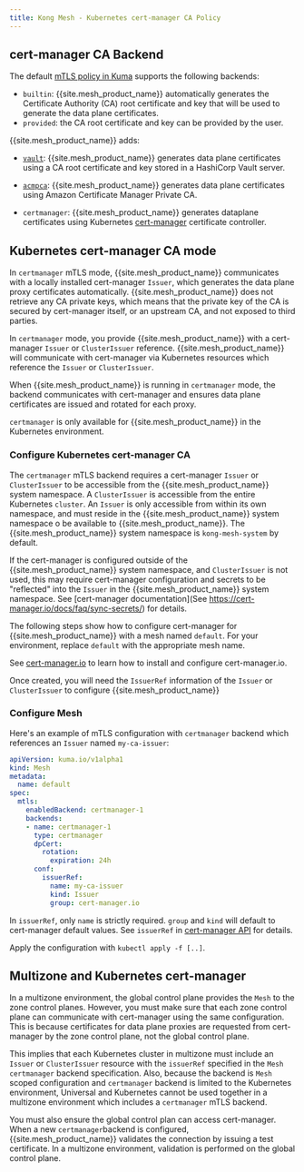```yaml
---
title: Kong Mesh - Kubernetes cert-manager CA Policy
---
```


## cert-manager CA Backend

The default [mTLS policy in Kuma](https://kuma.io/docs/latest/policies/mutual-tls/)
supports the following backends:

* `builtin`: {{site.mesh_product_name}} automatically generates the Certificate
Authority (CA) root certificate and key that will be used to generate the data
plane certificates.
* `provided`: the CA root certificate and key can be provided by the user.

{{site.mesh_product_name}} adds:

* [`vault`](/mesh/{{page.kong_version}}/features/vault): {{site.mesh_product_name}} generates data plane certificates
using a CA root certificate and key stored in a HashiCorp Vault
server.

* [`acmpca`](/mesh/{{page.kong_version}}/features/acmpca): {{site.mesh_product_name}} generates data plane certificates
using Amazon Certificate Manager Private CA.

* `certmanager`: {{site.mesh_product_name}} generates dataplane certificates
using Kubernetes [cert-manager](https://cert-manager.io) certificate controller.

## Kubernetes cert-manager CA mode

In `certmanager` mTLS mode, {{site.mesh_product_name}} communicates with a locally installed cert-manager `Issuer`,
which generates the data plane proxy certificates automatically.
{{site.mesh_product_name}} does not retrieve any CA private keys,
which means that the private key of the CA is secured by cert-manager itself,
or an upstream CA,
and not exposed to third parties.

In `certmanager` mode, you provide {{site.mesh_product_name}} with a cert-manager `Issuer`
or `ClusterIssuer` reference. {{site.mesh_product_name}} will communicate with cert-manager
via Kubernetes resources which reference the `Issuer` or `ClusterIssuer`.

When {{site.mesh_product_name}} is running in `certmanager` mode, the backend communicates with cert-manager
and ensures data plane certificates are issued and rotated for each proxy.

`certmanager` is only available for {{site.mesh_product_name}} in the Kubernetes environment.

### Configure Kubernetes cert-manager CA

The `certmanager` mTLS backend requires a cert-manager `Issuer` or `ClusterIssuer` to be accessible
from the {{site.mesh_product_name}} system namespace.
A `ClusterIssuer` is accessible from the entire Kubernetes `cluster`.
An `Issuer` is only accessible from within its own namespace,
and must reside in the {{site.mesh_product_name}} system namespace
o be available to {{site.mesh_product_name}}.
The {{site.mesh_product_name}} system namespace is `kong-mesh-system` by default.

If the cert-manager is configured outside of the {{site.mesh_product_name}} system namespace,
and `ClusterIssuer` is not used,
this may require cert-manager configuration and secrets to be "reflected" into the `Issuer`
in the {{site.mesh_product_name}} system namespace. See [cert-manager documentation](See https://cert-manager.io/docs/faq/sync-secrets/) for details.

The following steps show how to configure cert-manager for {{site.mesh_product_name}} with
a mesh named `default`. For your environment, replace `default` with the appropriate mesh name.

See [cert-manager.io](https://cert-manager.io) to learn how to
install and configure cert-manager.io.

Once created, you will need the `IssuerRef` information of the `Issuer` or `ClusterIssuer`
to configure {{site.mesh_product_name}}

### Configure Mesh

Here's an example of mTLS configuration with `certmanager` backend
which references an `Issuer` named `my-ca-issuer`:

```yaml
apiVersion: kuma.io/v1alpha1
kind: Mesh
metadata:
  name: default
spec:
  mtls:
    enabledBackend: certmanager-1
    backends:
    - name: certmanager-1
      type: certmanager
      dpCert:
        rotation:
          expiration: 24h
      conf:
        issuerRef:
          name: my-ca-issuer
          kind: Issuer
          group: cert-manager.io
```

In `issuerRef`, only `name` is strictly required.
`group` and `kind` will default to cert-manager default values. See `issuerRef` in [cert-manager API](https://cert-manager.io/docs/reference/api-docs/#cert-manager.io/v1.CertificateRequestSpec) for details.

Apply the configuration with `kubectl apply -f [..]`.

## Multizone and Kubernetes cert-manager

In a multizone environment, the global control plane provides the `Mesh` to the zone control planes. However, you must make sure that each zone control plane can communicate with cert-manager using the same configuration.
This is because certificates for data plane proxies are requested from cert-manager by the zone control plane, not the global control plane.

This implies that each Kubernetes cluster in multizone must include an `Issuer` or `ClusterIssuer`
resource with the `issuerRef`  specified in the `Mesh` `certmanager` backend specification.
Also, because the backend is `Mesh` scoped configuration and `certmanager` backend is limited to the Kubernetes environment,
Universal and Kubernetes cannot be used together in a multizone environment which includes a `certmanager` mTLS backend.

You must also ensure the global control plan can access cert-manager.
When a new `certmanager`backend is configured, {{site.mesh_product_name}} validates the connection by issuing a test certificate.
In a multizone environment, validation is performed on the global control plane.

